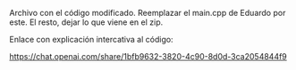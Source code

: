 Archivo con el código modificado. Reemplazar el main.cpp de Eduardo por este. El resto, dejar lo que viene en el zip.

Enlace con explicación intercativa al código:

https://chat.openai.com/share/1bfb9632-3820-4c90-8d0d-3ca2054844f9
